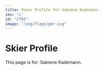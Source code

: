 ```yaml
---
title: Skier Profile for Sabiene Kademann
sex: "L"
id: "2702"
image: "/img/flags/ger.svg" 
---
```


# Skier Profile

This page is for: Sabiene Kademann.
    